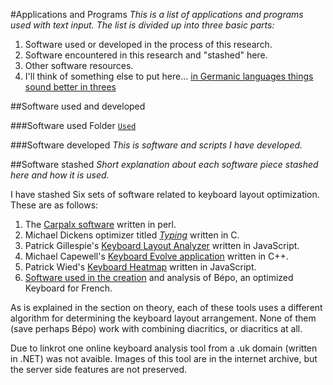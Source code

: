 #Applications and Programs
_This is a list of applications and programs used with text input. The list is divided up into three basic parts:_
 1. Software used or developed in the process of this research.
 2. Software encountered in this research and "stashed" here.
 3. Other software resources.
 4. I'll think of something else to put here... [in Germanic languages things sound better in threes](http://en.wikipedia.org/wiki/Rule_of_three_(writing))
 
 
 ##Software used and developed
 
 ###Software used
 Folder [`Used`](/Methodology/applications-and-programs/Used)
 
 ###Software developed
 _This is software and scripts I have developed._
 
 ##Software stashed
 _Short explanation about each software piece stashed here and how it is used._

I have stashed Six sets of software related to keyboard layout optimization. These are as follows:

1. The [Carpalx software](http://mkweb.bcgsc.ca/carpalx/) written in perl.
2. Michael Dickens optimizer titled [_Typing_](https://github.com/michaeldickens/Typing) written in C.
3. Patrick Gillespie's [Keyboard Layout Analyzer](https://github.com/patorjk/keyboard-layout-analyzer) written in JavaScript.
4. Michael Capewell's [Keyboard Evolve application](http://keyboardevolve.sourceforge.net/) written in C++.
5. Patrick Wied's [Keyboard Heatmap](https://github.com/pa7/Keyboard-Heatmap) written in JavaScript.
6. [Software used in the creation](http://bepo.fr/wiki/) and analysis of Bépo, an optimized Keyboard for French.

As is explained in the section on theory, each of these tools uses a different algorithm for determining the keyboard layout arrangement. None of them (save perhaps Bépo) work with combining diacritics, or diacritics at all.

Due to linkrot one online keyboard analysis tool from a .uk domain (written in .NET) was not avaible. Images of this tool are in the internet archive, but the server side features are not preserved.

